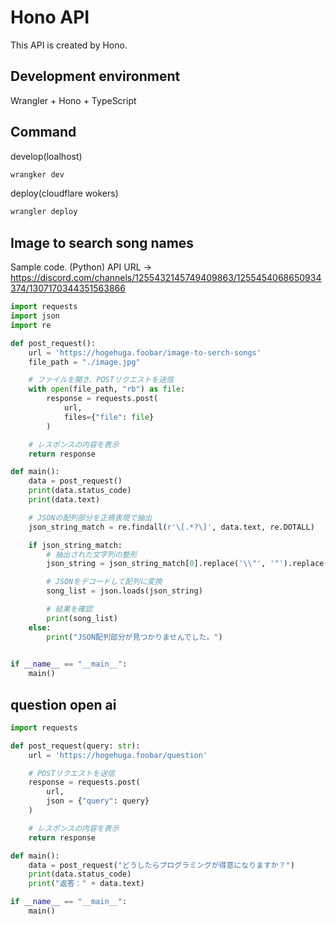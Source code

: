 # Hono API
This API is created by Hono.

## Development environment
Wrangler + Hono + TypeScript

## Command
develop(loalhost)
```sh
wrangker dev
```
deploy(cloudflare wokers)
```sh
wrangler deploy
```

## Image to search song names
Sample code. (Python)
API URL -> https://discord.com/channels/1255432145749409863/1255454068650934374/1307170344351563866
```py
import requests
import json
import re

def post_request():
    url = 'https://hogehuga.foobar/image-to-serch-songs'
    file_path = "./image.jpg"

    # ファイルを開き、POSTリクエストを送信
    with open(file_path, "rb") as file:
        response = requests.post(
            url,
            files={"file": file}
        )

    # レスポンスの内容を表示
    return response

def main():
    data = post_request()
    print(data.status_code)
    print(data.text)

    # JSONの配列部分を正規表現で抽出
    json_string_match = re.findall(r'\[.*?\]', data.text, re.DOTALL)

    if json_string_match:
        # 抽出された文字列の整形
        json_string = json_string_match[0].replace('\\"', '"').replace('\\n', '')

        # JSONをデコードして配列に変換
        song_list = json.loads(json_string)

        # 結果を確認
        print(song_list)
    else:
        print("JSON配列部分が見つかりませんでした。")
    

if __name__ == "__main__":
    main()
```

## question open ai
```py
import requests

def post_request(query: str):
    url = 'https://hogehuga.foobar/question'

    # POSTリクエストを送信
    response = requests.post(
        url,
        json = {"query": query}
    )

    # レスポンスの内容を表示
    return response

def main():
    data = post_request("どうしたらプログラミングが得意になりますか？")
    print(data.status_code)
    print("返答：" + data.text)    

if __name__ == "__main__":
    main()
```

